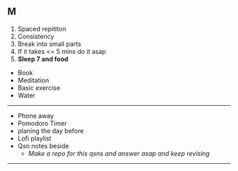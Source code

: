 ## M

1. Spaced repititon
2. Consistency
3. Break into small parts
4. If it takes <= 5 mins do it asap
5. **Sleep 7 and food**

- Book
- Meditation
- Basic exercise
- Water

---

- Phone away
- Pomodoro Timer
- planing the day before
- Lofi playlist
- Qsn notes beside
  - _Make a repo for this qsns and answer asap and keep revising_

---
